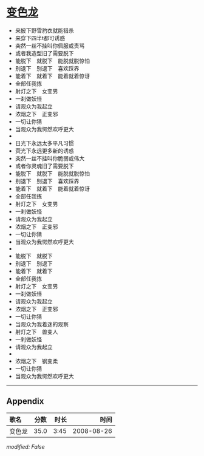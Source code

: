 # [变色龙](https://music.163.com/song?id=64973)

* 来披下野雪豹衣就能猎杀
* 来穿下四半t都可诱惑
* 突然一丝不挂叫你佩服或责骂
* 或者我造型旧了需要脱下
* 能脱下　就脱下　能脱就脱惊怕
* 别退下　别退下　喜欢踩界
* 能着下　就着下　能着就着惊讶
* 全部任我拣
* 射灯之下　女变男
* 一刹做妖怪
* 请观众为我起立
* 浓烟之下　正变邪
* 一切让你猜
* 当观众为我愕然欢呼更大
* 
* 日光下永远太多平凡习惯
* 荧光下永远更多新的诱惑
* 突然一丝不挂叫你脆弱或伟大
* 或者你灵魂旧了需要脱下
* 能脱下　就脱下　能脱就脱惊怕
* 别退下　别退下　喜欢踩界
* 能着下　就着下　能着就着惊讶
* 全部任我拣
* 射灯之下　女变男
* 一刹做妖怪
* 请观众为我起立
* 浓烟之下　正变邪
* 一切让你猜
* 当观众为我愕然欢呼更大
* 
* 能脱下　就脱下
* 别退下　别退下
* 能着下　就着下
* 全部任我拣
* 射灯之下　女变男
* 一刹做妖怪
* 请观众为我起立
* 浓烟之下　正变邪
* 一切让你猜
* 当观众为我着迷的观察
* 射灯之下　兽变人
* 一刹做妖怪
* 请观众为我起立
* 
* 浓烟之下　钢变柔
* 一切让你猜
* 当观众为我愕然欢呼更大


---

## Appendix

|歌名|分数|时长|时间|
|:---|:---:|---:|---:|
|变色龙|35.0|3:45|2008-08-26

*modified: False*